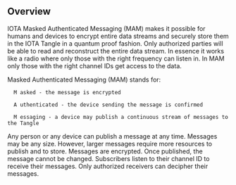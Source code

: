## Overview

IOTA Masked Authenticated Messaging (MAM) makes it possible for humans and devices to encrypt entire data streams and securely store them in the IOTA Tangle in a quantum proof fashion. Only authorized parties will be able to read and reconstruct the entire data stream. In essence it works like a radio where only those with the right frequency can listen in.  In MAM only those with the right channel IDs get access to the data.

Masked Authenticated Messaging (MAM) stands for:

      M asked - the message is encrypted

      A uthenticated - the device sending the message is confirmed

      M essaging - a device may publish a continuous stream of messages to the Tangle

Any person or any device can publish a message at any time.  Messages may be any size.  However, larger messages require more resources to publish and to store.  Messages are encrypted.  Once published, the message cannot be changed.  Subscribers listen to their channel ID to receive their messages.  Only authorized receivers can decipher their messages.
